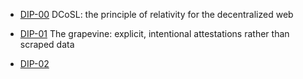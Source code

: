 - [DIP-00](00.md) DCoSL: the principle of relativity for the decentralized web

- [DIP-01](01.md) The grapevine: explicit, intentional attestations rather than scraped data

- [DIP-02](02.md)
